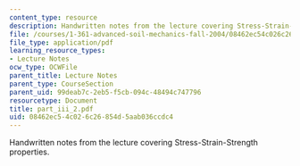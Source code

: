 ```yaml
---
content_type: resource
description: Handwritten notes from the lecture covering Stress-Strain-Strength properties.
file: /courses/1-361-advanced-soil-mechanics-fall-2004/08462ec54c026c26854d5aab036ccdc4_part_iii_2.pdf
file_type: application/pdf
learning_resource_types:
- Lecture Notes
ocw_type: OCWFile
parent_title: Lecture Notes
parent_type: CourseSection
parent_uid: 99deab7c-2eb5-f5cb-094c-48494c747796
resourcetype: Document
title: part_iii_2.pdf
uid: 08462ec5-4c02-6c26-854d-5aab036ccdc4
---
```

Handwritten notes from the lecture covering Stress-Strain-Strength properties.


